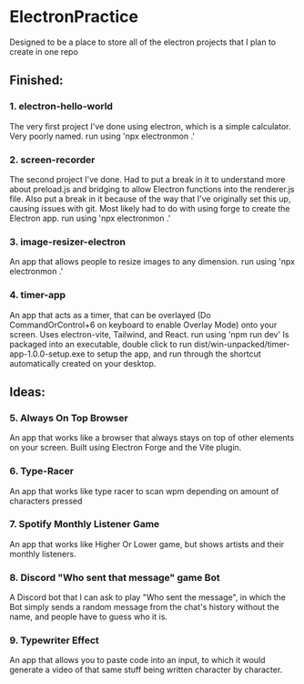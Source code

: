 # ElectronPractice
Designed to be a place to store all of the electron projects that I plan to create in one repo

## Finished:
### 1. electron-hello-world
The very first project I've done using electron, which is a simple calculator. Very poorly named.
run using 'npx electronmon .'

### 2. screen-recorder
The second project I've done. Had to put a break in it to understand more about preload.js and bridging to allow Electron functions into the renderer.js file.
Also put a break in it because of the way that I've originally set this up, causing issues with git. Most likely had to do with using forge to create the Electron app.
run using 'npx electronmon .'

### 3. image-resizer-electron
An app that allows people to resize images to any dimension.
run using 'npx electronmon .'

### 4. timer-app
An app that acts as a timer, that can be overlayed (Do CommandOrControl+6 on keyboard to enable Overlay Mode) onto your screen. Uses electron-vite, Tailwind, and React.
run using 'npm run dev'
Is packaged into an executable, double click to run dist/win-unpacked/timer-app-1.0.0-setup.exe to setup the app, and run through the shortcut automatically created on your desktop.

## Ideas:

### 5. Always On Top Browser
An app that works like a browser that always stays on top of other elements on your screen. Built using Electron Forge and the Vite plugin.

### 6. Type-Racer
An app that works like type racer to scan wpm depending on amount of characters pressed

### 7. Spotify Monthly Listener Game
An app that works like Higher Or Lower game, but shows artists and their monthly listeners.

### 8. Discord "Who sent that message" game Bot
A Discord bot that I can ask to play "Who sent the message", in which the Bot simply sends a random message from the chat's history without the name, and people have to guess who it is.

### 9. Typewriter Effect
An app that allows you to paste code into an input, to which it would generate a video of that same stuff being written character by character.